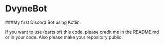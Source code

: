 # DvyneBot
###My first Discord Bot using Kotlin.

If you want to use (parts of) this code, please credit me in the README.md or in your code.
Also please make your repository public.
